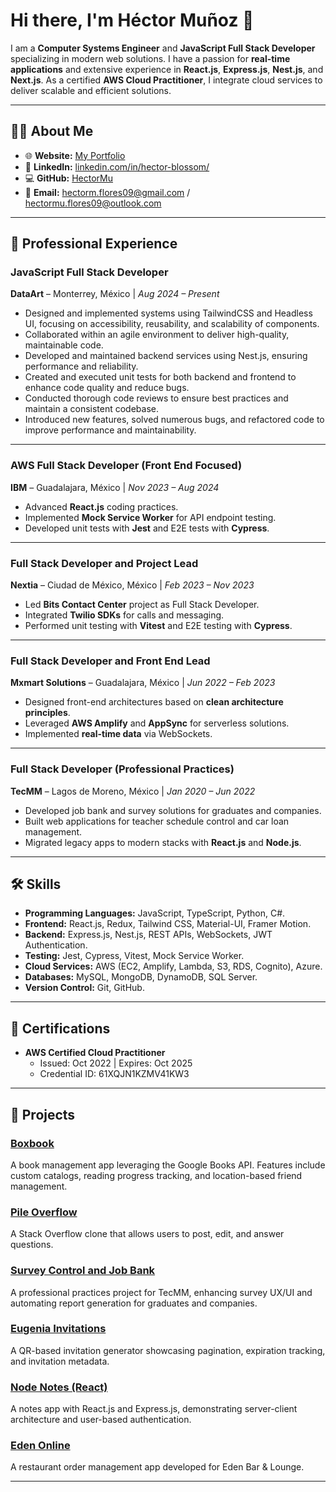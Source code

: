 # Hi there, I'm Héctor Muñoz 👋  

I am a **Computer Systems Engineer** and **JavaScript Full Stack Developer** specializing in modern web solutions. I have a passion for **real-time applications** and extensive experience in **React.js**, **Express.js**, **Nest.js**, and **Next.js**. As a certified **AWS Cloud Practitioner**, I integrate cloud services to deliver scalable and efficient solutions.  

---

## 👨‍💻 About Me  

- 🌐 **Website:** [My Portfolio](https://hectormunoz.vercel.app/)  
- 💼 **LinkedIn:** [linkedin.com/in/hector-blossom/](https://www.linkedin.com/in/hector-blossom/)  
- 💻 **GitHub:** [HectorMu](https://github.com/HectorMu/)  
- 📧 **Email:** hectorm.flores09@gmail.com / hectormu.flores09@outlook.com  

---

## 🏢 Professional Experience  

### **JavaScript Full Stack Developer**  
**DataArt** – Monterrey, México | *Aug 2024 – Present*  
- Designed and implemented systems using TailwindCSS and Headless UI, focusing on accessibility, reusability, and scalability of components.
- Collaborated within an agile environment to deliver high-quality, maintainable code.
- Developed and maintained backend services using Nest.js, ensuring performance and reliability.
- Created and executed unit tests for both backend and frontend to enhance code quality and reduce bugs.
- Conducted thorough code reviews to ensure best practices and maintain a consistent codebase.
- Introduced new features, solved numerous bugs, and refactored code to improve performance and maintainability.

---

### **AWS Full Stack Developer (Front End Focused)**  
**IBM** – Guadalajara, México | *Nov 2023 – Aug 2024*  
- Advanced **React.js** coding practices.  
- Implemented **Mock Service Worker** for API endpoint testing.  
- Developed unit tests with **Jest** and E2E tests with **Cypress**.  

---

### **Full Stack Developer and Project Lead**  
**Nextia** – Ciudad de México, México | *Feb 2023 – Nov 2023*  
- Led **Bits Contact Center** project as Full Stack Developer.  
- Integrated **Twilio SDKs** for calls and messaging.  
- Performed unit testing with **Vitest** and E2E testing with **Cypress**.  

---

### **Full Stack Developer and Front End Lead**  
**Mxmart Solutions** – Guadalajara, México | *Jun 2022 – Feb 2023*  
- Designed front-end architectures based on **clean architecture principles**.  
- Leveraged **AWS Amplify** and **AppSync** for serverless solutions.  
- Implemented **real-time data** via WebSockets.  

---

### **Full Stack Developer (Professional Practices)**  
**TecMM** – Lagos de Moreno, México | *Jan 2020 – Jun 2022*  
- Developed job bank and survey solutions for graduates and companies.  
- Built web applications for teacher schedule control and car loan management.  
- Migrated legacy apps to modern stacks with **React.js** and **Node.js**.  

---

## 🛠️ Skills  

- **Programming Languages:** JavaScript, TypeScript, Python, C#.  
- **Frontend:** React.js, Redux, Tailwind CSS, Material-UI, Framer Motion.  
- **Backend:** Express.js, Nest.js, REST APIs, WebSockets, JWT Authentication.  
- **Testing:** Jest, Cypress, Vitest, Mock Service Worker.  
- **Cloud Services:** AWS (EC2, Amplify, Lambda, S3, RDS, Cognito), Azure.  
- **Databases:** MySQL, MongoDB, DynamoDB, SQL Server.  
- **Version Control:** Git, GitHub.  

---

## 📜 Certifications  

- **AWS Certified Cloud Practitioner**  
  - Issued: Oct 2022 | Expires: Oct 2025  
  - Credential ID: 61XQJN1KZMV41KW3  

---

## 🚀 Projects  

### [**Boxbook**](https://github.com/HectorMu/Boxbook)  
A book management app leveraging the Google Books API. Features include custom catalogs, reading progress tracking, and location-based friend management.  

### [**Pile Overflow**](https://github.com/HectorMu/PileOverflow)  
A Stack Overflow clone that allows users to post, edit, and answer questions.  

### [**Survey Control and Job Bank**](https://github.com/HectorMu/JobBankSurveyControl)  
A professional practices project for TecMM, enhancing survey UX/UI and automating report generation for graduates and companies.  

### [**Eugenia Invitations**](https://github.com/HectorMu/EugeniaInvitations)  
A QR-based invitation generator showcasing pagination, expiration tracking, and invitation metadata.  

### [**Node Notes (React)**](https://github.com/HectorMu/NodeNotesReact)  
A notes app with React.js and Express.js, demonstrating server-client architecture and user-based authentication.  

### [**Eden Online**](https://github.com/HectorMu/EdenOnline)  
A restaurant order management app developed for Eden Bar & Lounge.  

---
